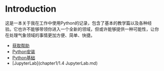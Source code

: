 # Introduction

这是一本关于我在工作中使用Python的记录，包含了基本的教学篇以及各种经验。它也许不能够带领你进入一个全新的领域，但或许能够提供一种可能性，让你在处理气象领域的事情更加方便、简单、快捷。

* [获取帮助](chapter1/1.1获取帮助.md)
* [Python安装](chapter1/1.2Python安装.md)
* [Python基础](chapter1/1.3Python基础.md)
* [JupyterLab](chapter1/1.4 JupyterLab.md)




